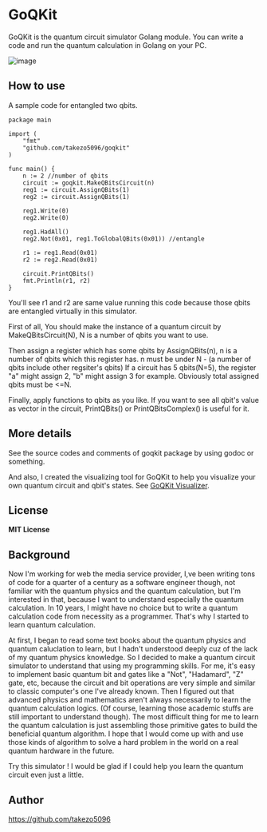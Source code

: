 # GoQKit

GoQKit is the quantum circuit simulator Golang module.
You can write a code and run the quantum calculation in Golang on your PC.

![image](https://user-images.githubusercontent.com/21256885/106553011-d1219380-655b-11eb-8342-2a8a8c496dfe.png)

## How to use
A sample code for entangled two qbits.
````golang
package main

import (
	"fmt"
	"github.com/takezo5096/goqkit"
)

func main() {
	n := 2 //number of qbits
	circuit := goqkit.MakeQBitsCircuit(n)
	reg1 := circuit.AssignQBits(1)
	reg2 := circuit.AssignQBits(1)

	reg1.Write(0)
	reg2.Write(0)

	reg1.HadAll()
	reg2.Not(0x01, reg1.ToGlobalQBits(0x01)) //entangle

	r1 := reg1.Read(0x01)
	r2 := reg2.Read(0x01)

	circuit.PrintQBits()
	fmt.Println(r1, r2)
}
````
You'll see r1 and r2 are same value running this code because those qbits are entangled virtually in this simulator.

First of all, You should make the instance of a quantum circuit by MakeQBitsCircuit(N),
N is a number of qbits you want to use.

Then assign a register which has some qbits by AssignQBits(n), n is a number of qbits which this register has.
n must be under N - (a number of qbits include other regsiter's qbits)
If a circuit has 5 qbits(N=5), the register "a" might assign 2, "b" might assign 3 for example.
Obviously total assigned qbits must be <=N.

Finally, apply functions to qbits as you like.
If you want to see all qbit's value as vector in the circuit, PrintQBits() or PrintQBitsComplex() is useful for it. 

## More details
See the source codes and comments of goqkit package by using godoc or something.

And also, I created the visualizing tool for GoQKit to help you visualize your own quantum circuit and qbit's states.
 See [GoQKit Visualizer](https://github.com/takezo5096/goqkit_visualizer).

## License
**MIT License**

## Background
Now I'm working for web the media service provider,
I,ve been writing tons of code for a quarter of a century as a software engineer though,
not familiar with the quantum physics and the quantum calculation,
but I'm interested in that, because I want to understand especially the quantum calculation.
In 10 years, I might have no choice but to write a quantum calculation code from necessity as a programmer.
That's why I started to learn quantum calculation.

At first, I began to read some text books about the quantum physics and quantum caluclation to learn,
but I hadn't understood deeply cuz of the lack of my quantum physics knowledge.
So I decided to make a quantum circuit simulator to understand that using my programming skills.
For me, it's easy to implement basic quantum bit and gates like a "Not", "Hadamard", "Z" gate, etc,
because the circuit and bit operations are very simple and similar to classic computer's one I've already known.
Then I figured out that advanced physics and mathematics aren't always necessarily to learn the quantum calculation logics.
(Of course, learning those academic stuffs are still important to understand though).
The most difficult thing for me to learn the quantum calculation 
is just assembling those primitive gates to build the beneficial quantum algorithm.
I hope that I would come up with and use those kinds of algorithm to solve a hard problem in the world on a real quantum hardware in the future.

Try this simulator ! I would be glad if I could help you learn the quantum circuit even just a little.

## Author
https://github.com/takezo5096